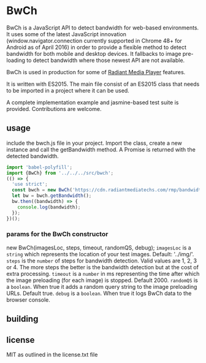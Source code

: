 # BwCh

BwCh is a JavaScript API to detect bandwidth for web-based environments. 
It uses some of the latest JavaScript innovation (window.navigator.connection currently 
supported in Chrome 48+ for Android as of April 2016)
in order to provide a flexible method to detect bandwidth for both mobile and desktop 
devices. 
It fallbacks to image pre-loading to detect bandwidth where those newest API are not available. 

BwCh is used in production for some of 
[Radiant Media Player](https://www.radiantmediaplayer.com) features.

It is written with ES2015.
The main file consist of an ES2015 class that needs to be imported in a project where 
it can be used. 

A complete implementation example and jasmine-based test suite is provided.
Contributions are welcome.

## usage
include the bwch.js file in your project. Import the class, create a new instance and call
the getBandwidth method. A Promise is returned with the detected bandwidth.
```javascript
import 'babel-polyfill';
import {BwCh} from '../../../src/bwch';
(() => {
  'use strict';
  const bwch = new BwCh('https://cdn.radiantmediatechs.com/rmp/bandwidth', 4, 2500, true, true);
  let bw = bwch.getBandwidth(); 
  bw.then((bandwidth) => {
    console.log(bandwidth);
  });
})();  
```
### params for the BwCh constructor
new BwCh(imagesLoc, steps, timeout, randomQS, debug);
`imagesLoc` is a `string` which represents the location of your test images. 
Default: '../img/'.
`steps` is the `number` of steps for bandwidth detection. Valid values are 1, 2, 3 or 4. 
The more steps the better is the bandwidth detection but at the cost of extra processing.
`timeout` is a `number` in ms representing the time after which the image preloading 
(for each image) is stopped. Default 2000.
`randomQS` is a `boolean`. When true it adds a random query string to the image 
preloading URLs. Default true.
`debug` is a `boolean`. When true it logs BwCh data to the browser console.



## building


## license
MIT as outlined in the license.txt file
